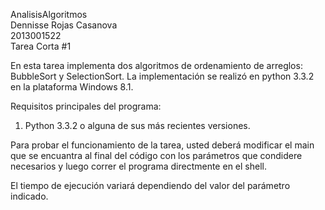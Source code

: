 
AnalisisAlgoritmos                     
Dennisse Rojas Casanova                
2013001522                             
Tarea Corta #1                         


En esta tarea implementa dos algoritmos de ordenamiento de arreglos: BubbleSort y SelectionSort. 
La implementación se realizó en python 3.3.2 en la plataforma Windows 8.1.

Requisitos principales del programa:

1. Python 3.3.2 o alguna de sus más recientes versiones.

Para probar el funcionamiento de la tarea, usted deberá modificar el main que se encuantra al final 
del código con los parámetros que condidere necesarios y luego correr el programa directmente en el 
shell.

El tiempo de ejecución variará dependiendo del valor del parámetro indicado.


